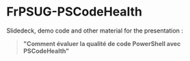 # FrPSUG-PSCodeHealth

Slidedeck, demo code and other material for the presentation :  

> **"Comment évaluer la qualité de code PowerShell avec PSCodeHealth"**  
